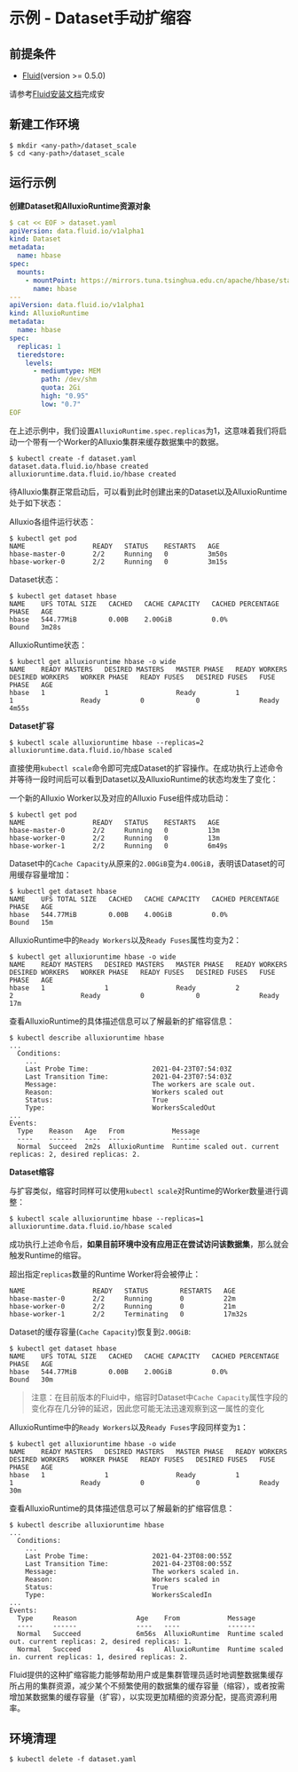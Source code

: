 # 示例 - Dataset手动扩缩容

## 前提条件

- [Fluid](https://github.com/fluid-cloudnative/fluid)(version >= 0.5.0)

请参考[Fluid安装文档](../../../installation/installation.md)完成安

## 新建工作环境
```shell
$ mkdir <any-path>/dataset_scale
$ cd <any-path>/dataset_scale
```

## 运行示例

**创建Dataset和AlluxioRuntime资源对象**
```yaml
$ cat << EOF > dataset.yaml
apiVersion: data.fluid.io/v1alpha1
kind: Dataset
metadata:
  name: hbase
spec:
  mounts:
    - mountPoint: https://mirrors.tuna.tsinghua.edu.cn/apache/hbase/stable/
      name: hbase
---
apiVersion: data.fluid.io/v1alpha1
kind: AlluxioRuntime
metadata:
  name: hbase
spec:
  replicas: 1
  tieredstore:
    levels:
      - mediumtype: MEM
        path: /dev/shm
        quota: 2Gi
        high: "0.95"
        low: "0.7"
EOF
```

在上述示例中，我们设置`AlluxioRuntime.spec.replicas`为1，这意味着我们将启动一个带有一个Worker的Alluxio集群来缓存数据集中的数据。

```
$ kubectl create -f dataset.yaml
dataset.data.fluid.io/hbase created
alluxioruntime.data.fluid.io/hbase created
```
待Alluxio集群正常启动后，可以看到此时创建出来的Dataset以及AlluxioRuntime处于如下状态：

Alluxio各组件运行状态：
```
$ kubectl get pod
NAME                 READY   STATUS    RESTARTS   AGE
hbase-master-0       2/2     Running   0          3m50s
hbase-worker-0       2/2     Running   0          3m15s
```

Dataset状态：
```
$ kubectl get dataset hbase
NAME    UFS TOTAL SIZE   CACHED   CACHE CAPACITY   CACHED PERCENTAGE   PHASE   AGE
hbase   544.77MiB        0.00B    2.00GiB          0.0%                Bound   3m28s
```

AlluxioRuntime状态：
```
$ kubectl get alluxioruntime hbase -o wide
NAME    READY MASTERS   DESIRED MASTERS   MASTER PHASE   READY WORKERS   DESIRED WORKERS   WORKER PHASE   READY FUSES   DESIRED FUSES   FUSE PHASE   AGE
hbase   1               1                 Ready          1               1                 Ready          0             0               Ready        4m55s
```

**Dataset扩容**

```
$ kubectl scale alluxioruntime hbase --replicas=2
alluxioruntime.data.fluid.io/hbase scaled
```
直接使用`kubectl scale`命令即可完成Dataset的扩容操作。在成功执行上述命令并等待一段时间后可以看到Dataset以及AlluxioRuntime的状态均发生了变化：

一个新的Alluxio Worker以及对应的Alluxio Fuse组件成功启动：
```
$ kubectl get pod
NAME                 READY   STATUS    RESTARTS   AGE
hbase-master-0       2/2     Running   0          13m
hbase-worker-0       2/2     Running   0          13m
hbase-worker-1       2/2     Running   0          6m49s
```

Dataset中的`Cache Capacity`从原来的`2.00GiB`变为`4.00GiB`，表明该Dataset的可用缓存容量增加：
```
$ kubectl get dataset hbase
NAME    UFS TOTAL SIZE   CACHED   CACHE CAPACITY   CACHED PERCENTAGE   PHASE   AGE
hbase   544.77MiB        0.00B    4.00GiB          0.0%                Bound   15m
```

AlluxioRuntime中的`Ready Workers`以及`Ready Fuses`属性均变为2：
```
$ kubectl get alluxioruntime hbase -o wide
NAME    READY MASTERS   DESIRED MASTERS   MASTER PHASE   READY WORKERS   DESIRED WORKERS   WORKER PHASE   READY FUSES   DESIRED FUSES   FUSE PHASE   AGE
hbase   1               1                 Ready          2               2                 Ready          0             0               Ready        17m
```

查看AlluxioRuntime的具体描述信息可以了解最新的扩缩容信息：
```
$ kubectl describe alluxioruntime hbase
...
  Conditions:
    ...
    Last Probe Time:                2021-04-23T07:54:03Z
    Last Transition Time:           2021-04-23T07:54:03Z
    Message:                        The workers are scale out.
    Reason:                         Workers scaled out
    Status:                         True
    Type:                           WorkersScaledOut
...
Events:
  Type    Reason   Age   From            Message
  ----    ------   ----  ----            -------
  Normal  Succeed  2m2s  AlluxioRuntime  Runtime scaled out. current replicas: 2, desired replicas: 2.
```

**Dataset缩容**

与扩容类似，缩容时同样可以使用`kubectl scale`对Runtime的Worker数量进行调整：
```
$ kubectl scale alluxioruntime hbase --replicas=1
alluxioruntime.data.fluid.io/hbase scaled
```

成功执行上述命令后，**如果目前环境中没有应用正在尝试访问该数据集**，那么就会触发Runtime的缩容。

超出指定`replicas`数量的Runtime Worker将会被停止：
```
NAME                 READY   STATUS        RESTARTS   AGE
hbase-master-0       2/2     Running       0          22m
hbase-worker-0       2/2     Running       0          21m
hbase-worker-1       2/2     Terminating   0          17m32s
```

Dataset的缓存容量(`Cache Capacity`)恢复到`2.00GiB`:
```
$ kubectl get dataset hbase
NAME    UFS TOTAL SIZE   CACHED   CACHE CAPACITY   CACHED PERCENTAGE   PHASE   AGE
hbase   544.77MiB        0.00B    2.00GiB          0.0%                Bound   30m
```

> 注意：在目前版本的Fluid中，缩容时Dataset中`Cache Capacity`属性字段的变化存在几分钟的延迟，因此您可能无法迅速观察到这一属性的变化

AlluxioRuntime中的`Ready Workers`以及`Ready Fuses`字段同样变为`1`：
```
$ kubectl get alluxioruntime hbase -o wide
NAME    READY MASTERS   DESIRED MASTERS   MASTER PHASE   READY WORKERS   DESIRED WORKERS   WORKER PHASE   READY FUSES   DESIRED FUSES   FUSE PHASE   AGE
hbase   1               1                 Ready          1               1                 Ready          0             0               Ready        30m
```

查看AlluxioRuntime的具体描述信息可以了解最新的扩缩容信息：
```
$ kubectl describe alluxioruntime hbase
...
  Conditions:
    ...
    Last Probe Time:                2021-04-23T08:00:55Z
    Last Transition Time:           2021-04-23T08:00:55Z
    Message:                        The workers scaled in.
    Reason:                         Workers scaled in
    Status:                         True
    Type:                           WorkersScaledIn
...
Events:
  Type     Reason               Age    From            Message
  ----     ------               ----   ----            -------
  Normal   Succeed              6m56s  AlluxioRuntime  Runtime scaled out. current replicas: 2, desired replicas: 1.
  Normal   Succeed              4s     AlluxioRuntime  Runtime scaled in. current replicas: 1, desired replicas: 2.
```

Fluid提供的这种扩缩容能力能够帮助用户或是集群管理员适时地调整数据集缓存所占用的集群资源，减少某个不频繁使用的数据集的缓存容量（缩容），或者按需增加某数据集的缓存容量（扩容），以实现更加精细的资源分配，提高资源利用率。

## 环境清理
```shell
$ kubectl delete -f dataset.yaml
```
